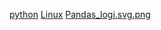 <a href="https://www.python.org/">python</a>
<a href="https://www.linux.org/">Linux</a>
<a href="https://pandas.pydata.org/">Pandas_logi.svg.png</a>
